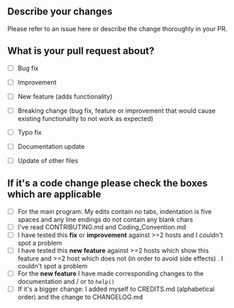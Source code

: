 
## Describe your changes

Please refer to an issue here or describe the change thoroughly in your PR.

## What is your pull request about?
- [ ] Bug fix
- [ ] Improvement
- [ ] New feature (adds functionality)
- [ ] Breaking change (bug fix, feature or improvement that would cause existing functionality to not work as expected)
- [ ] Typo fix
- [ ] Documentation update
- [ ] Update of other files


## If it's a code change please check the boxes which are applicable
- [ ] For the main program: My edits contain no tabs, indentation is five spaces and any line endings do not contain any blank chars
- [ ] I've read CONTRIBUTING.md and Coding_Convention.md 
- [ ] I have tested this __fix__ or __improvement__ against >=2 hosts and I couldn't spot a problem
- [ ] I have tested this __new feature__ against >=2 hosts which show this feature and >=2 host which does not (in order to avoid side effects) . I couldn't spot a problem
- [ ] For the __new feature__ I have made corresponding changes to the documentation and / or to ``help()``
- [ ] If it's a bigger change: I added myself to CREDITS.md (alphabetical order) and the change to CHANGELOG.md
